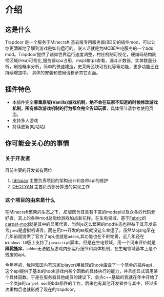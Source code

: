 # 介绍
## 这是什么

Trapdoor 是一个服务于Minecraft 基岩版专用服务器(BDS)的插件mod，可以让你更清晰地了解到游戏是如何运行的。说人话就是为MCBE生电服务的一个bds mod。Trapdoor提供了诸如世界运行速度调整，村庄机制可视化，硬编码结构刷怪区域(Hsa)可视化,服务器cpu占用，mspt和tps查看，漏斗计数器，实体数量分析，刷怪概率分析，简单的快速建造，史莱姆区块可视化等等功能，更多功能还在持续增加中。
具体的安装和使用请移步其它页面。

## 插件特色

- 本插件完全**尊重原版(Vanilla)游戏机制，绝不会在玩家不知道的时候修改游戏机制，所有修改游戏机制的行为都会完全告知玩家**，具体细节请参考使用页面。
- 支持多人游戏
- 持续更新(咕咕咕)

## 你可能会关心的的事情
### 关于开发者
目前主要的开发者有两位
1. [hhhxiao](https://github.com/hhhxiao) 主要负责项目的架构设计和各种api的维护
1. [OEOTYAN](https://github.com/OEOTYAN) 主要负责部分算法的实现工作
### 这个项目的由来是什么
  在Minecraft繁荣的生态之下，JE版因为其具有丰富的modapi以及众多的代码爱好者，其上的各种mod总能给游戏加点新花样。在生电领域，基于[Fabric](https://github.com/FabricMC)的[carpet-mod](https://github.com/gnembon/fabric-carpet)就是其中的显著代表，当然je这么繁荣的mod生态也得益于其开发语言`java`是虚拟机语言。而在用`C++`开发的`BE`版就没这么幸运了。虽然Mojang早在几年前就提供了官方了api,也就是`addon`,其功能也在不断完善，近几年还在`Windows 10`版上支持了`javascript`脚本，但是在生电领域，用一个词来评价就是**隔靴搔痒**，`addon`无法触及游戏内部运行细节和具体机制，在生电领域基本上是个残废的api。

今年年初，我得知国内有玩家(player)用微软的hook库做了一个简单的插件api，这个api提供了基本的hook游戏内某个函数的具体执行的能力，并且能显式调用某个具体函数。于是在服务器其他成员的建议下，会点c++基础的我就在年中开始了一个类je的`carpet mod`的bds插件的工作。后来也有其他开发者参与其中，经过多次重构后也就形成了现在的trapdoor。